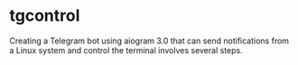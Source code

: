 # tgcontrol
Creating a Telegram bot using aiogram 3.0 that can send notifications from a Linux system and control the terminal involves several steps.
